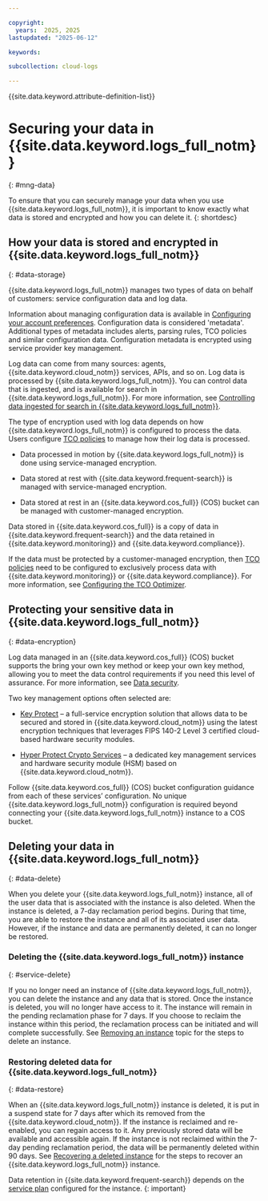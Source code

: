 ```yaml
---

copyright:
  years:  2025, 2025
lastupdated: "2025-06-12"

keywords:

subcollection: cloud-logs

---
```


{{site.data.keyword.attribute-definition-list}}

# Securing your data in {{site.data.keyword.logs_full_notm}}
{: #mng-data}

To ensure that you can securely manage your data when you use {{site.data.keyword.logs_full_notm}}, it is important to know exactly what data is stored and encrypted and how you can delete it.
{: shortdesc}

## How your data is stored and encrypted in {{site.data.keyword.logs_full_notm}}
{: #data-storage}

{{site.data.keyword.logs_full_notm}} manages two types of data on behalf of customers: service configuration data and log data.

Information about managing configuration data is available in [Configuring your account preferences](/docs/cloud-logs?topic=cloud-logs-account_preferences). Configuration data is considered 'metadata'. Additional types of metadata includes alerts, parsing rules, TCO policies and similar configuration data. Configuration metadata is encrypted using service provider key management.

Log data can come from many sources: agents, {{site.data.keyword.cloud_notm}} services, APIs, and so on. Log data is processed by {{site.data.keyword.logs_full_notm}}. You can control data that is ingested, and is available for search in {{site.data.keyword.logs_full_notm}}. For more information, see [Controlling data ingested for search in {{site.data.keyword.logs_full_notm}}](/docs/cloud-logs?topic=cloud-logs-control-data).



The type of encryption used with log data depends on how {{site.data.keyword.logs_full_notm}} is configured to process the data. Users configure [TCO policies](/docs/cloud-logs?topic=cloud-logs-tco-optimizer) to manage how their log data is processed.

* Data processed in motion by {{site.data.keyword.logs_full_notm}} is done using service-managed encryption.

* Data stored at rest with {{site.data.keyword.frequent-search}} is managed with service-managed encryption.

* Data stored at rest in an {{site.data.keyword.cos_full}} (COS) bucket can be managed with customer-managed encryption.

Data stored in {{site.data.keyword.cos_full}} is a copy of data in {{site.data.keyword.frequent-search}} and the data retained in {{site.data.keyword.monitoring}} and {{site.data.keyword.compliance}}.

If the data must be protected by a customer-managed encryption, then [TCO policies](/docs/cloud-logs?topic=cloud-logs-tco-optimizer) need to be configured to exclusively process data with {{site.data.keyword.monitoring}} or {{site.data.keyword.compliance}}.  For more information, see [Configuring the TCO Optimizer](/docs/cloud-logs?topic=cloud-logs-tco-optimizer).

## Protecting your sensitive data in {{site.data.keyword.logs_full_notm}}
{: #data-encryption}



Log data managed in an {{site.data.keyword.cos_full}} (COS) bucket supports the bring your own key method or keep your own key method, allowing you to meet the data control requirements if you need this level of assurance. For more information, see [Data security](/docs/cloud-object-storage?topic=cloud-object-storage-security).

Two key management options often selected are:

* [Key Protect](/docs/key-protect) – a full-service encryption solution that allows data to be secured and stored in {{site.data.keyword.cloud_notm}} using the latest encryption techniques that leverages FIPS 140-2 Level 3 certified cloud-based hardware security modules.

* [Hyper Protect Crypto Services](/docs/hs-crypto) – a dedicated key management services and hardware security module (HSM) based on {{site.data.keyword.cloud_notm}}.

Follow {{site.data.keyword.cos_full}} (COS) bucket configuration guidance from each of these services’ configuration.  No unique {{site.data.keyword.logs_full_notm}} configuration is required beyond connecting your {{site.data.keyword.logs_full_notm}} instance to a COS bucket.

## Deleting your data in {{site.data.keyword.logs_full_notm}}
{: #data-delete}

When you delete your {{site.data.keyword.logs_full_notm}} instance, all of the user data that is associated with the instance is also deleted. When the instance is deleted, a 7-day reclamation period begins. During that time, you are able to restore the instance and all of its associated user data. However, if the instance and data are permanently deleted, it can no longer be restored.

### Deleting the {{site.data.keyword.logs_full_notm}} instance
{: #service-delete}

If you no longer need an instance of {{site.data.keyword.logs_full_notm}}, you can delete the instance and any data that is stored. Once the instance is deleted, you will no longer have access to it. The instance will remain in the pending reclamation phase for 7 days. If you choose to reclaim the instance within this period, the reclamation process can be initiated and will complete successfully. See [Removing an instance](/docs/cloud-logs?topic=cloud-logs-instance-remove&interface=cli) topic for the steps to delete an instance.

### Restoring deleted data for {{site.data.keyword.logs_full_notm}}
{: #data-restore}

When an {{site.data.keyword.logs_full_notm}} instance is deleted, it is put in a suspend state for 7 days after which its removed from the {{site.data.keyword.cloud_notm}}. If the instance is reclaimed and re-enabled, you can regain access to it. Any previously stored data will be available and accessible again. If the instance is not reclaimed within the 7-day pending reclamation period, the data will be permanently deleted within 90 days. See [Recovering a deleted instance](/docs/cloud-logs?topic=cloud-logs-instance-reclaim&interface=ui) for the steps to recover an {{site.data.keyword.logs_full_notm}} instance.

Data retention in {{site.data.keyword.frequent-search}} depends on the [service plan](/docs/cloud-logs?topic=cloud-logs-service_plans) configured for the instance.
{: important}
